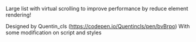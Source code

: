 Large list with virtual scrolling to improve performance by reduce element rendering!

Designed by Quentin_cls (https://codepen.io/Quentincls/pen/bvBrpo)
With some modification on script and styles